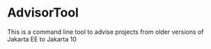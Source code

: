 # AdvisorTool
This is a command line tool to advise projects from older versions of Jakarta EE to Jakarta 10
